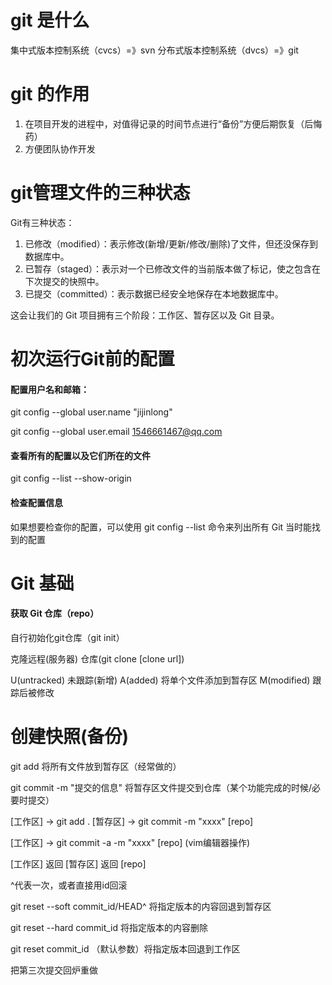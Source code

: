 # git 是什么

集中式版本控制系统（cvcs）=》svn
分布式版本控制系统（dvcs）=》git

# git 的作用

1. 在项目开发的进程中，对值得记录的时间节点进行“备份”方便后期恢复（后悔药）
2. 方便团队协作开发

# **git管理文件的三种状态**

Git有三种状态： 

1. 已修改（modified）：表示修改(新增/更新/修改/删除)了文件，但还没保存到数据库中。
2. 已暂存（staged）：表示对一个已修改文件的当前版本做了标记，使之包含在下次提交的快照中。
3. 已提交（committed）：表示数据已经安全地保存在本地数据库中。

这会让我们的 Git 项目拥有三个阶段：工作区、暂存区以及 Git 目录。



# 初次运行Git前的配置

#### 配置用户名和邮箱：

git config --global user.name "jijinlong"

git config --global user.email 1546661467@qq.com

#### 查看所有的配置以及它们所在的文件

git config --list --show-origin

#### **检查配置信息**

如果想要检查你的配置，可以使用 git config --list 命令来列出所有 Git 当时能找到的配置

# **Git** **基础**

#### **获取** **Git** **仓库**（repo）

自行初始化git仓库（git init）

克隆远程(服务器)  仓库(git clone [clone url])



U(untracked)  未跟踪(新增)
A(added)   将单个文件添加到暂存区
M(modified)  跟踪后被修改



# 创建快照(备份)

git add		将所有文件放到暂存区（经常做的）

git commit -m "提交的信息"   将暂存区文件提交到仓库（某个功能完成的时候/必要时提交）



[工作区]	→	git add .	[暂存区]	 → 	git commit -m "xxxx"	[repo]

[工作区]	 → 	git commit -a -m "xxxx"	[repo] (vim编辑器操作)

[工作区]	 返回	[暂存区]	 返回 	[repo]



^代表一次，或者直接用id回滚

git reset --soft commit_id/HEAD^  	将指定版本的内容回退到暂存区

git reset --hard commit_id 				将指定版本的内容删除

git reset commit_id （默认参数）将指定版本回退到工作区



把第三次提交回炉重做